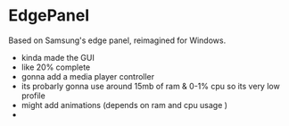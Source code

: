 # EdgePanel


Based on Samsung's edge panel, reimagined for Windows.

- kinda made the GUI
- like 20% complete 
- gonna add a media player controller
- its probarly gonna use around 15mb of ram & 0-1% cpu so its very low profile
- might add animations (depends on ram and cpu usage )
- 
